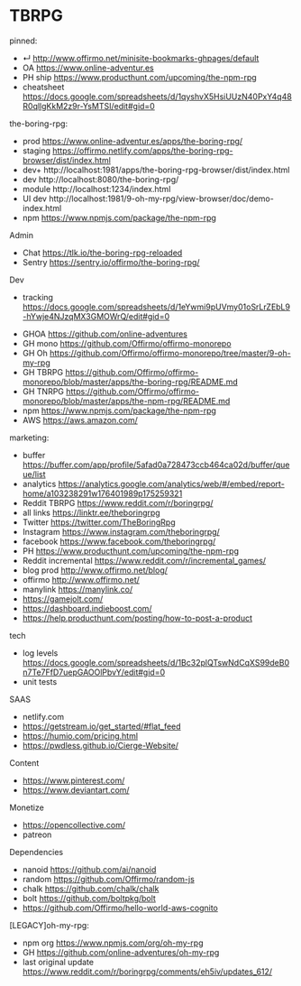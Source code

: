 # TBRPG

pinned:
- ↵ http://www.offirmo.net/minisite-bookmarks-ghpages/default
- OA https://www.online-adventur.es
- PH ship https://www.producthunt.com/upcoming/the-npm-rpg
- cheatsheet https://docs.google.com/spreadsheets/d/1qyshvX5HsiUUzN40PxY4q48R0qllgKkM2z9r-YsMTSI/edit#gid=0


the-boring-rpg:
- prod    https://www.online-adventur.es/apps/the-boring-rpg/
- staging https://offirmo.netlify.com/apps/the-boring-rpg-browser/dist/index.html
- dev+    http://localhost:1981/apps/the-boring-rpg-browser/dist/index.html
- dev     http://localhost:8080/the-boring-rpg/
- module  http://localhost:1234/index.html
- UI dev  http://localhost:1981/9-oh-my-rpg/view-browser/doc/demo-index.html
- npm     https://www.npmjs.com/package/the-npm-rpg


Admin
- Chat https://tlk.io/the-boring-rpg-reloaded
- Sentry https://sentry.io/offirmo/the-boring-rpg/


Dev
- tracking https://docs.google.com/spreadsheets/d/1eYwmi9pUVmy01oSrLrZEbL9-hYwje4NJzqMX3GMOWrQ/edit#gid=0
* GHOA https://github.com/online-adventures
* GH mono https://github.com/Offirmo/offirmo-monorepo
* GH Oh https://github.com/Offirmo/offirmo-monorepo/tree/master/9-oh-my-rpg
* GH TBRPG https://github.com/Offirmo/offirmo-monorepo/blob/master/apps/the-boring-rpg/README.md
* GH TNRPG https://github.com/Offirmo/offirmo-monorepo/blob/master/apps/the-npm-rpg/README.md
* npm https://www.npmjs.com/package/the-npm-rpg
* AWS https://aws.amazon.com/


marketing:
- buffer https://buffer.com/app/profile/5afad0a728473ccb464ca02d/buffer/queue/list
- analytics https://analytics.google.com/analytics/web/#/embed/report-home/a103238291w176401989p175259321
- Reddit TBRPG https://www.reddit.com/r/boringrpg/
- all links https://linktr.ee/theboringrpg
- Twitter https://twitter.com/TheBoringRpg
- Instagram https://www.instagram.com/theboringrpg/
- facebook https://www.facebook.com/theboringrpg/
- PH https://www.producthunt.com/upcoming/the-npm-rpg
- Reddit incremental https://www.reddit.com/r/incremental_games/
- blog prod http://www.offirmo.net/blog/
- offirmo http://www.offirmo.net/
- manylink https://manylink.co/
- https://gamejolt.com/
- https://dashboard.indieboost.com/
- https://help.producthunt.com/posting/how-to-post-a-product


tech
- log levels https://docs.google.com/spreadsheets/d/1Bc32plQTswNdCqXS99deB0n7Te7FfD7uepGAOOlPbvY/edit#gid=0
- unit tests 


SAAS
- netlify.com
- https://getstream.io/get_started/#flat_feed
- https://humio.com/pricing.html
- https://pwdless.github.io/Cierge-Website/


Content
- https://www.pinterest.com/
- https://www.deviantart.com/


Monetize
- https://opencollective.com/
- patreon


Dependencies
- nanoid https://github.com/ai/nanoid
- random https://github.com/Offirmo/random-js
- chalk https://github.com/chalk/chalk
- bolt https://github.com/boltpkg/bolt
- https://github.com/Offirmo/hello-world-aws-cognito


[LEGACY]oh-my-rpg:
- npm org https://www.npmjs.com/org/oh-my-rpg
- GH https://github.com/online-adventures/oh-my-rpg
- last original update https://www.reddit.com/r/boringrpg/comments/eh5iv/updates_612/
